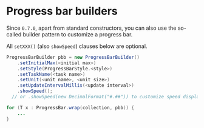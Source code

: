 # Progress bar builders

Since `0.7.0`, apart from standard constructors, you can also use the so-called builder pattern to customize a progress bar.

All `setXXX()` (also `showSpeed`) clauses below are optional. 

``` java
ProgressBarBuilder pbb = new ProgressBarBuilder()
    .setInitialMax(<initial max>)
    .setStyle(ProgressBarStyle.<style>)
    .setTaskName(<task name>)
    .setUnit(<unit name>, <unit size>)
    .setUpdateIntervalMillis(<update interval>)
    .showSpeed();
  // or .showSpeed(new DecimalFormat("#.##")) to customize speed display

for (T x : ProgressBar.wrap(collection, pbb)) {
    ...
}
```
